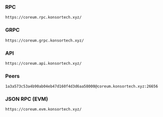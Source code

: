 ### RPC
```
https://coreum.rpc.konsortech.xyz/
```

### GRPC
```
https://coreum.grpc.konsortech.xyz/
```

### API
```
https://coreum.api.konsortech.xyz/
```

### Peers
```
1a3a573c53a4b90ab04eb47d160f4d3d6aa58000@coreum.konsortech.xyz:26656
```

### JSON RPC (EVM)
```
https://coreum.evm.konsortech.xyz/
```
